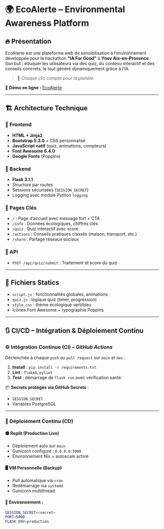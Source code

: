 # 🌍 EcoAlerte – Environmental Awareness Platform

## 🔥 Présentation

EcoAlerte est une plateforme web de sensibilisation à l’environnement développée pour le hackathon **"IA For Good"** à **Ynov Aix-en-Provence**.  
Son but : éduquer les utilisateurs via des quiz, du contenu interactif et des conseils concrets, le tout généré dynamiquement grâce à l’IA.

> 🌱 *Chaque clic compte pour la planète.*

🔗 **Démo en ligne :** [EcoAlerte](https://eco-web-helper-carcazown.replit.app/)

---

## 🏗️ Architecture Technique

### 🎨 Frontend
- **HTML + Jinja2**
- **Bootstrap 5.3.0** + CSS personnalisé
- **JavaScript natif** (quiz, animations, compteurs)
- **Font Awesome 6.4.0**
- **Google Fonts** (Poppins)

### 🔧 Backend
- **Flask 3.1.1**
- Structure par routes
- Sessions sécurisées (`SESSION_SECRET`)
- Logging avec module Python `logging`

### 📄 Pages Clés
- `/` : Page d’accueil avec message fort + CTA
- `/info` : Données écologiques, chiffres clés
- `/quiz` : Quiz interactif avec score
- `/actions` : Conseils pratiques classés (maison, transport, etc.)
- `/share` : Partage réseaux sociaux

### 🔌 API
- `POST /api/quiz/submit` : Traitement et score du quiz

---

## 📂 Fichiers Statics

- `script.js` : fonctionnalités globales, animations
- `quiz.js` : logique quiz (timer, progression)
- `style.css` : thème écologique vert/bleu
- Icônes Font Awesome + typographie Poppins

---

## 🔃 CI/CD – Intégration & Déploiement Continu

### ⚙️ Intégration Continue (CI) – *GitHub Actions*

Déclenchée à chaque `push` ou `pull request` sur `main` et `dev` :
1. **Install** : `pip install -r requirements.txt`
2. **Lint** : `flake8`, `pylint`
3. **Test** : démarrage de `flask run` avec vérification santé

📦 **Secrets protégés via GitHub Secrets** :
- `SESSION_SECRET`
- Variables PostgreSQL

---

### 🚀 Déploiement Continu (CD)

#### 🟢 Replit (Production Live)
- Déploiement auto sur `main`
- Gunicorn configuré : `0.0.0.0:5000`
- Environnement Nix + autoscale activé

#### 🖥️ VM Personnelle (Backup)
- Pull automatique via `cron`
- Redémarrage via `systemd`
- Gunicorn multithread

#### 🧪 Environnement :
```bash
SESSION_SECRET=<secret>
PORT=5000
FLASK_ENV=production
